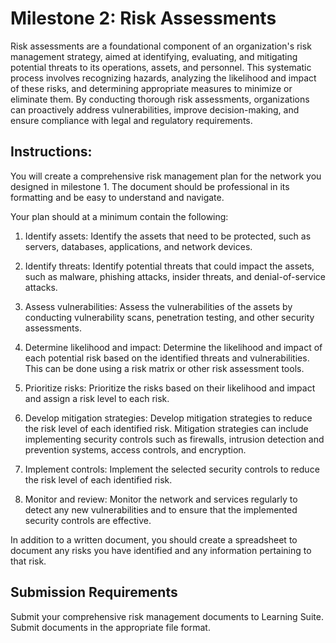# Milestone 2: Risk Assessments

Risk assessments are a foundational component of an organization's risk management strategy, aimed at identifying, evaluating, and mitigating potential threats to its operations, assets, and personnel. This systematic process involves recognizing hazards, analyzing the likelihood and impact of these risks, and determining appropriate measures to minimize or eliminate them. By conducting thorough risk assessments, organizations can proactively address vulnerabilities, improve decision-making, and ensure compliance with legal and regulatory requirements.

## Instructions:

You will create a comprehensive risk management plan for the network you designed in milestone 1. The document should be professional in its formatting and be easy to understand and navigate.

Your plan should at a minimum contain the following:

1. Identify assets: Identify the assets that need to be protected, such as servers, databases, applications, and network devices.

1. Identify threats: Identify potential threats that could impact the assets, such as malware, phishing attacks, insider threats, and denial-of-service attacks.

1. Assess vulnerabilities: Assess the vulnerabilities of the assets by conducting vulnerability scans, penetration testing, and other security assessments.

1. Determine likelihood and impact: Determine the likelihood and impact of each potential risk based on the identified threats and vulnerabilities. This can be done using a risk matrix or other risk assessment tools.

1. Prioritize risks: Prioritize the risks based on their likelihood and impact and assign a risk level to each risk.

1. Develop mitigation strategies: Develop mitigation strategies to reduce the risk level of each identified risk. Mitigation strategies can include implementing security controls such as firewalls, intrusion detection and prevention systems, access controls, and encryption.

1. Implement controls: Implement the selected security controls to reduce the risk level of each identified risk.

1. Monitor and review: Monitor the network and services regularly to detect any new vulnerabilities and to ensure that the implemented security controls are effective.

In addition to a written document, you should create a spreadsheet to document any risks you have identified and any information pertaining to that risk.

## Submission Requirements

Submit your comprehensive risk management documents to Learning Suite. Submit documents in the appropriate file format.

